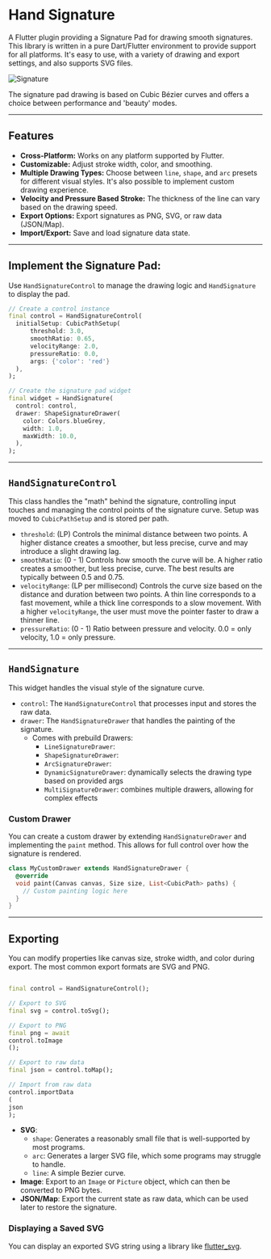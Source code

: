 # Hand Signature

A Flutter plugin providing a Signature Pad for drawing smooth signatures. This library is written in
a pure Dart/Flutter environment to provide support for all platforms. It's easy to use, with a
variety of drawing and export settings, and also supports SVG files.

![Signature](https://raw.githubusercontent.com/RomanBase/hand_signature/master/doc/signature.png)

The signature pad drawing is based on Cubic Bézier curves and offers a choice between performance
and 'beauty' modes.

---

## Features

- **Cross-Platform:** Works on any platform supported by Flutter.
- **Customizable:** Adjust stroke width, color, and smoothing.
- **Multiple Drawing Types:** Choose between `line`, `shape`, and `arc` presets for different visual
  styles. It's also possible to implement custom drawing experience.
- **Velocity and Pressure Based Stroke:** The thickness of the line can vary based on the drawing
  speed.
- **Export Options:** Export signatures as PNG, SVG, or raw data (JSON/Map).
- **Import/Export:** Save and load signature data state.

---

## Implement the Signature Pad:

Use `HandSignatureControl` to manage the drawing logic and `HandSignature` to display the pad.

```dart
// Create a control instance
final control = HandSignatureControl(
  initialSetup: CubicPathSetup(
      threshold: 3.0,
      smoothRatio: 0.65,
      velocityRange: 2.0,
      pressureRatio: 0.0,
      args: {'color': 'red'}
  ),
);

// Create the signature pad widget
final widget = HandSignature(
  control: control,
  drawer: ShapeSignatureDrawer(
    color: Colors.blueGrey,
    width: 1.0,
    maxWidth: 10.0,
  ),
);
```

---

## `HandSignatureControl`

This class handles the "math" behind the signature, controlling input touches and managing the
control points of the signature curve. Setup was moved to `CubicPathSetup` and is stored per path.

- `threshold`: (LP) Controls the minimal distance between two points. A higher distance creates a
  smoother, but less precise, curve and may introduce a slight drawing lag.
- `smoothRatio`: (0 - 1) Controls how smooth the curve will be. A higher ratio creates a smoother,
  but less precise, curve. The best results are typically between 0.5 and 0.75.
- `velocityRange`: (LP per millisecond) Controls the curve size based on the distance and duration
  between two points. A thin line corresponds to a fast movement, while a thick line corresponds to
  a slow movement. With a higher `velocityRange`, the user must move the pointer faster to draw a
  thinner line.
- `pressureRatio`: (0 - 1) Ratio between pressure and velocity. 0.0 = only velocity, 1.0 = only
  pressure.

---

## `HandSignature`

This widget handles the visual style of the signature curve.

- `control`: The `HandSignatureControl` that processes input and stores the raw data.
- `drawer`: The `HandSignatureDrawer` that handles the painting of the signature.
  - Comes with prebuild Drawers: 
    - `LineSignatureDrawer`:
    - `ShapeSignatureDrawer`: 
    - `ArcSignatureDrawer`: 
    - `DynamicSignatureDrawer`: dynamically selects the drawing type based on provided args
    - `MultiSignatureDrawer`: combines multiple drawers, allowing for complex effects

### Custom Drawer

You can create a custom drawer by extending `HandSignatureDrawer` and implementing the `paint`
method. This allows for full control over how the signature is rendered.

```dart
class MyCustomDrawer extends HandSignatureDrawer {
  @override
  void paint(Canvas canvas, Size size, List<CubicPath> paths) {
    // Custom painting logic here
  }
}
```

---

## Exporting

You can modify properties like canvas size, stroke width, and color during export. The most common
export formats are SVG and PNG.

```dart

final control = HandSignatureControl();

// Export to SVG
final svg = control.toSvg();

// Export to PNG
final png = await
control.toImage
();

// Export to raw data
final json = control.toMap();

// Import from raw data
control.importData
(
json
);
```

- **SVG**:
    - `shape`: Generates a reasonably small file that is well-supported by most programs.
    - `arc`: Generates a larger SVG file, which some programs may struggle to handle.
    - `line`: A simple Bezier curve.
- **Image**: Export to an `Image` or `Picture` object, which can then be converted to PNG bytes.
- **JSON/Map**: Export the current state as raw data, which can be used later to restore the
  signature.

### Displaying a Saved SVG

You can display an exported SVG string using a library
like [flutter_svg](https://pub.dev/packages/flutter_svg).
